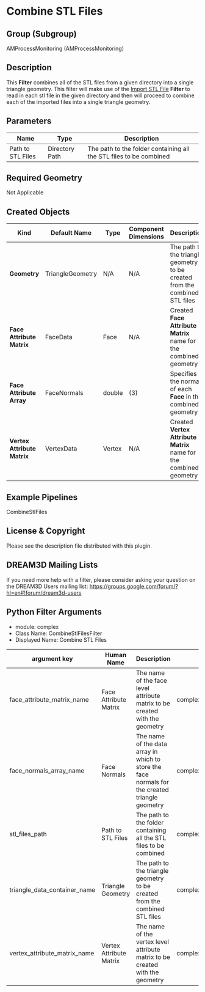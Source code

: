 # Combine STL Files 

## Group (Subgroup) 

AMProcessMonitoring (AMProcessMonitoring)

## Description 

This **Filter** combines all of the STL files from a given directory into a single triangle geometry. This filter will make use of the [Import STL File](../StlFileReaderFilter/index.html) **Filter** to read in each stl file in the given directory and then will proceed to combine each of the imported files into a single triangle geometry.

## Parameters 
| Name | Type | Description |
|------|------|------|
| Path to STL Files | Directory Path | The path to the folder containing all the STL files to be combined |

## Required Geometry 
Not Applicable

## Created Objects 
| Kind | Default Name | Type | Component Dimensions | Description |
|------|--------------|-------------|---------|-----|
| **Geometry** | TriangleGeometry  | N/A | N/A | The path to the triangle geometry to be created from the combined STL files |
| **Face Attribute Matrix** | FaceData  | Face | N/A | Created **Face Attribute Matrix** name for the combined geometry  |
| **Face Attribute Array** | FaceNormals  | double | (3) | Specifies the normal of each **Face** in the combined geometry |
| **Vertex Attribute Matrix** | VertexData  | Vertex | N/A | Created **Vertex Attribute Matrix** name for the combined geometry |

## Example Pipelines

CombineStlFiles

## License & Copyright 

Please see the description file distributed with this plugin.

## DREAM3D Mailing Lists 

If you need more help with a filter, please consider asking your question on the DREAM3D Users mailing list:
https://groups.google.com/forum/?hl=en#!forum/dream3d-users

## Python Filter Arguments

+ module: complex
+ Class Name: CombineStlFilesFilter
+ Displayed Name: Combine STL Files

| argument key | Human Name | Description | Parameter Type |
|--------------|------------|-------------|----------------|
| face_attribute_matrix_name | Face Attribute Matrix | The name of the face level attribute matrix to be created with the geometry | complex.DataObjectNameParameter |
| face_normals_array_name | Face Normals | The name of the data array in which to store the face normals for the created triangle geometry | complex.DataObjectNameParameter |
| stl_files_path | Path to STL Files | The path to the folder containing all the STL files to be combined | complex.FileSystemPathParameter |
| triangle_data_container_name | Triangle Geometry | The path to the triangle geometry to be created from the combined STL files | complex.DataGroupCreationParameter |
| vertex_attribute_matrix_name | Vertex Attribute Matrix | The name of the vertex level attribute matrix to be created with the geometry | complex.DataObjectNameParameter |

